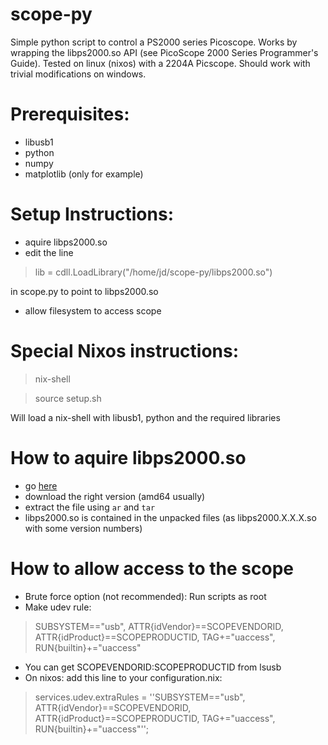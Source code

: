 # scope-py
Simple python script to control a PS2000 series Picoscope.
Works by wrapping the libps2000.so API (see PicoScope 2000 Series Programmer's Guide).
Tested on linux (nixos) with a 2204A Picscope.
Should work with trivial modifications on windows.

# Prerequisites:
- libusb1
- python
- numpy
- matplotlib (only for example)

# Setup Instructions:
- aquire libps2000.so
- edit the line 
>lib = cdll.LoadLibrary("/home/jd/scope-py/libps2000.so")

in scope.py to point to libps2000.so
- allow filesystem to access scope

# Special Nixos instructions:
> nix-shell

> source setup.sh

Will load a nix-shell with libusb1, python and the required libraries

# How to aquire libps2000.so
- go [here](https://labs.picotech.com/picoscope7/debian/pool/main/libp/libps2000/)
- download the right version (amd64 usually)
- extract the file using ```ar``` and ```tar```
- libps2000.so is contained in the unpacked files (as libps2000.X.X.X.so with some version numbers)

# How to allow access to the scope
- Brute force option (not recommended): Run scripts as root
- Make udev rule:  
> SUBSYSTEM=="usb", ATTR{idVendor}==SCOPEVENDORID, ATTR{idProduct}==SCOPEPRODUCTID, TAG+="uaccess", RUN{builtin}+="uaccess"
- You can get SCOPEVENDORID:SCOPEPRODUCTID from lsusb
- On nixos: add this line to your configuration.nix:
>services.udev.extraRules = ''SUBSYSTEM=="usb", ATTR{idVendor}==SCOPEVENDORID, ATTR{idProduct}==SCOPEPRODUCTID, TAG+="uaccess", RUN{builtin}+="uaccess"'';


